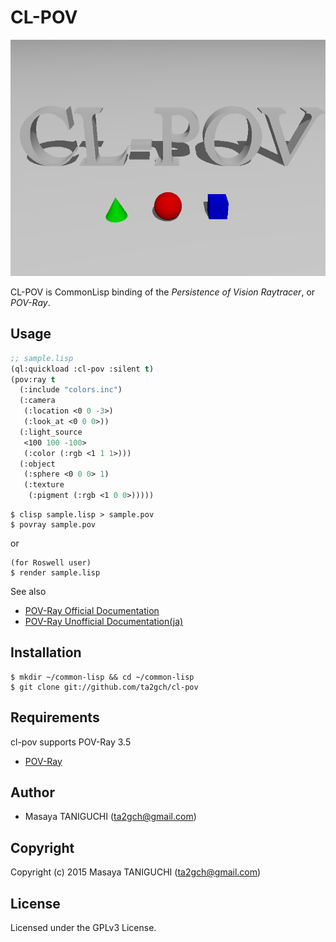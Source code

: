 # CL-POV
![logo](examples/logo.png)

CL-POV is CommonLisp binding of the *Persistence of Vision Raytracer*, or *POV-Ray*.

## Usage

```lisp
;; sample.lisp
(ql:quickload :cl-pov :silent t)
(pov:ray t
  (:include "colors.inc")
  (:camera
   (:location <0 0 -3>)
   (:look_at <0 0 0>))
  (:light_source
   <100 100 -100>
   (:color (:rgb <1 1 1>)))
  (:object
   (:sphere <0 0 0> 1)
   (:texture
    (:pigment (:rgb <1 0 0>)))))
```
	
```shellscript
$ clisp sample.lisp > sample.pov
$ povray sample.pov
```

or

```shellscript
(for Roswell user)
$ render sample.lisp
```

See also
* [POV-Ray Official Documentation](http://www.povray.org/documentation/)
* [POV-Ray Unofficial Documentation(ja)](http://www.arch.oita-u.ac.jp/povjp/)

## Installation

```shellscript
$ mkdir ~/common-lisp && cd ~/common-lisp
$ git clone git://github.com/ta2gch/cl-pov
```

## Requirements

cl-pov supports POV-Ray 3.5
* [POV-Ray](http://www.povray.org)

## Author

* Masaya TANIGUCHI (ta2gch@gmail.com)

## Copyright

Copyright (c) 2015 Masaya TANIGUCHI (ta2gch@gmail.com)

## License

Licensed under the GPLv3 License.
